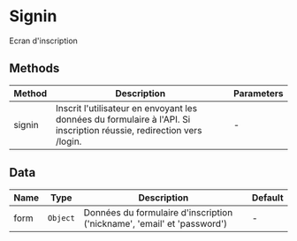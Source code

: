 # Signin

Ecran d'inscription

## Methods

<!-- @vuese:Signin:methods:start -->
|Method|Description|Parameters|
|---|---|---|
|signin|Inscrit l'utilisateur en envoyant les données du formulaire à l'API. Si inscription réussie, redirection vers /login.|-|

<!-- @vuese:Signin:methods:end -->


## Data

<!-- @vuese:Signin:data:start -->
|Name|Type|Description|Default|
|---|---|---|---|
|form|`Object`|Données du formulaire d'inscription ('nickname', 'email' et 'password')|-|

<!-- @vuese:Signin:data:end -->


